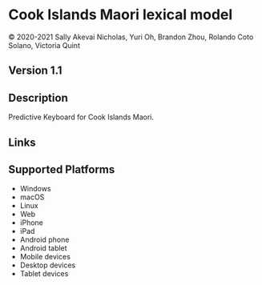 Cook Islands Maori lexical model
===================

© 2020-2021 Sally Akevai Nicholas, Yuri Oh, Brandon Zhou, Rolando Coto Solano, Victoria Quint

Version 1.1
-----------

Description
-----------

Predictive Keyboard for Cook Islands Maori.

Links
-----

Supported Platforms
-------------------
 * Windows
 * macOS
 * Linux
 * Web
 * iPhone
 * iPad
 * Android phone
 * Android tablet
 * Mobile devices
 * Desktop devices
 * Tablet devices

